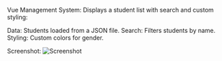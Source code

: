 Vue Management System:
Displays a student list with search and custom styling:

Data: Students loaded from a JSON file.
Search: Filters students by name.
Styling: Custom colors for gender.

Screenshot:
![Screenshot](https://github.com/Mirza-Hassan/Vue__Management_system/assets/17096257/e6d179d5-13e7-4b4b-afb6-873773d77080)
